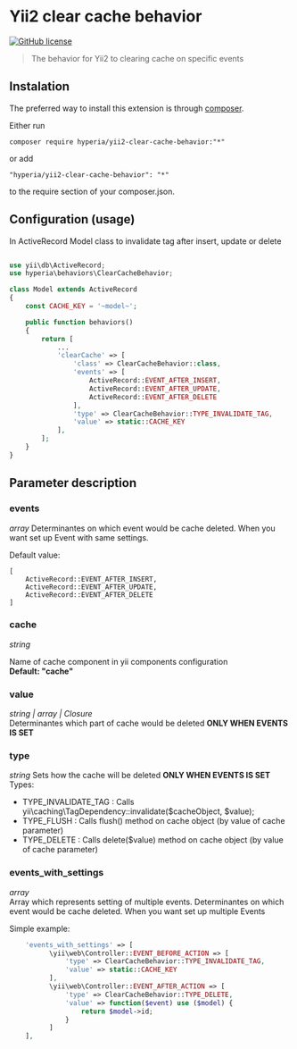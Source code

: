 # Yii2 clear cache behavior
[![GitHub license](https://img.shields.io/badge/license-MIT-blue.svg)](https://raw.githubusercontent.com/hyperia-sk/yii2-clear-cache-behavior/master/LICENSE) 
> The behavior for Yii2 to clearing cache on specific events

## Instalation
The preferred way to install this extension is through [composer](http://getcomposer.org/download/).

Either run

```shell
composer require hyperia/yii2-clear-cache-behavior:"*"
```

or add

```
"hyperia/yii2-clear-cache-behavior": "*"
```

to the require section of your composer.json.

## Configuration (usage)
In ActiveRecord Model class to invalidate tag after insert, update or delete
```php

use yii\db\ActiveRecord;
use hyperia\behaviors\ClearCacheBehavior;

class Model extends ActiveRecord
{
    const CACHE_KEY = '~model~';

    public function behaviors()
    {
        return [
            ...
            'clearCache' => [
                'class' => ClearCacheBehavior::class,
                'events' => [
                    ActiveRecord::EVENT_AFTER_INSERT,
                    ActiveRecord::EVENT_AFTER_UPDATE,
                    ActiveRecord::EVENT_AFTER_DELETE
                ],
                'type' => ClearCacheBehavior::TYPE_INVALIDATE_TAG,
                'value' => static::CACHE_KEY
            ],
        ];
    }
}
```

## Parameter description

### events
*array*
Determinantes on which event would be cache deleted. When you want set up Event with same settings.

Default value:
```
[
    ActiveRecord::EVENT_AFTER_INSERT,
    ActiveRecord::EVENT_AFTER_UPDATE,
    ActiveRecord::EVENT_AFTER_DELETE
]
```

### cache
*string* 

Name of cache component in yii components configuration  
**Default: "cache"**

### value 
*string | array | Closure*  
Determinantes which part of cache would be deleted **ONLY WHEN EVENTS IS SET**


### type
*string*
Sets how the cache will be deleted **ONLY WHEN EVENTS IS SET**  
Types:  
 - TYPE_INVALIDATE_TAG : Calls yii\caching\TagDependency::invalidate($cacheObject, $value);  
 - TYPE_FLUSH : Calls flush() method on cache object (by value of cache parameter)  
 - TYPE_DELETE : Calls delete($value) method on cache object (by value of cache parameter)  

### events_with_settings
*array*  
Array which represents setting of multiple events. Determinantes on which event would be cache deleted. When you want set up multiple Events  
 
Simple example:
```php
    'events_with_settings' => [
          \yii\web\Controller::EVENT_BEFORE_ACTION => [
              'type' => ClearCacheBehavior::TYPE_INVALIDATE_TAG,
              'value' => static::CACHE_KEY
          ],
          \yii\web\Controller::EVENT_AFTER_ACTION => [
              'type' => ClearCacheBehavior::TYPE_DELETE,
              'value' => function($event) use ($model) {
                  return $model->id;
              }
          ]
    ],
```
